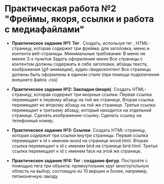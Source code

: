 # Практическая работа №2 "Фреймы, якоря, ссылки и работа с медиафайлами"

+ **Практическое задание №1: Тег <frameset>**. Создать, используя тег <frameset>, HTML-страницу, которая содержит три фрейма: для заголовка, меню и контента веб-страницы. 
Минимальные требования:
    В меню не менее 3-х пунктов
    Задать оформление меню 
    Все страницы с контентом должны содержать в себе заголовки, абзацы текста, изображения (gif-анимации), аудио-/видеоконтент
    Все страницы должны быть оформлены в едином стиле (при помощи подключения внешнего файла .css)

+ **Практическое задание №2: Закладки (якоря)**. 
    Создать HTML-страницу, которая содержит три якорные ссылки:
          Первая ссылка перемещает к первому абзацу на той же странице.
          Вторая ссылка перемещает ко второму абзацу на той же странице.
          Третья ссылка перемещает к третьему абзацу, который находится на отдельной странице.
    Сделать изображение-ссылку.
    Сделать ссылку на телефонный номер.

+ **Практическое задание №3: Ссылки**. 
    Создать HTML-страницу, которая содержит три ссылки внутри страницы.
        Первая ссылка перемещает к id с именем wood на странице wood.html.
        Вторая ссылка перемещает к id с именем bird на странице bird.html.
        Третья ссылка перемещает к id с именем face на этой же странице.
  
+ **Практическое задание №4: Тег <area>: создание фигур**. 
  Постройте с помощью тега <area> три объекта:
    прямоугольник
    круг
    многоугольную область на выбор, состоящую из 10 вершин и более, например, пятиконечную звезду

